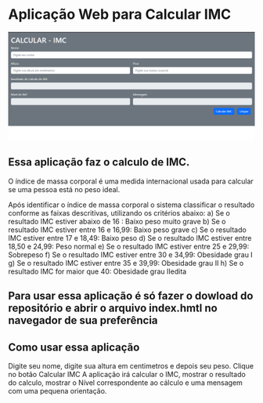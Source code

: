 # Aplicação Web para Calcular IMC

<img src="https://github.com/Eliane-Santiago/AppWebCalcularIMC/blob/main/foto_principal.png"/>

## Essa aplicação faz o calculo de IMC.

O índice de massa corporal é uma medida internacional usada para calcular se uma pessoa está no peso ideal. 

Após identificar o índice de massa corporal o sistema classificar o resultado conforme as faixas descritivas, utilizando os critérios abaixo:
a) Se o resultado IMC estiver abaixo de 16 : Baixo peso muito grave
b) Se o resultado IMC estiver entre 16 e 16,99: Baixo peso grave
c) Se o resultado IMC estiver entre 17 e 18,49: Baixo peso
d) Se o resultado IMC estiver entre 18,50 e 24,99: Peso normal
e) Se o resultado IMC estiver entre 25 e 29,99: Sobrepeso
f) Se o resultado IMC estiver entre 30 e 34,99: Obesidade grau I
g) Se o resultado IMC estiver entre 35 e 39,99: Obesidade grau II
h) Se o resultado IMC for maior que 40: Obesidade grau IIedita

## Para usar essa aplicação é só fazer o dowload do repositório e abrir o arquivo index.hmtl no navegador de sua preferência

## Como usar essa aplicação 

Digite seu nome, digite sua altura em centimetros e depois seu peso.
Clique no botão Calcular IMC
A aplicação irá calcular o IMC, mostrar o resultado do calculo, mostrar o Nível correspondente ao cálculo e uma mensagem com uma pequena orientação.

